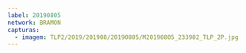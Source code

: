 ```yaml
---
label: 20190805
network: BRAMON
capturas:
  - imagem: TLP2/2019/201908/20190805/M20190805_233902_TLP_2P.jpg
---
```

